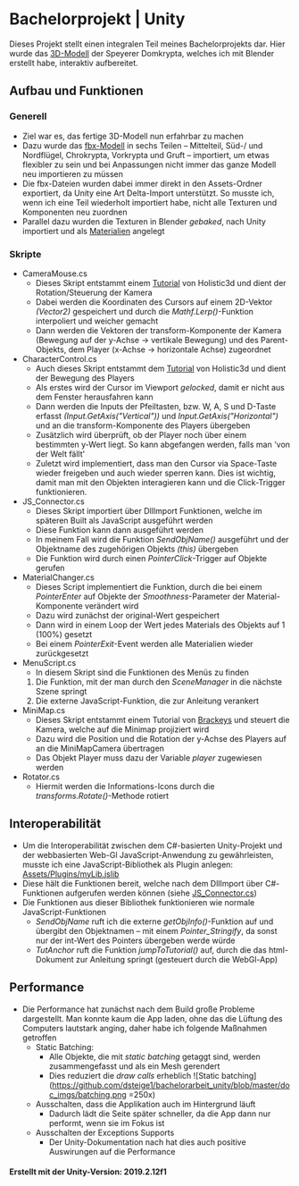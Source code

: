 # Bachelorprojekt | Unity 

Dieses Projekt stellt einen integralen Teil meines Bachelorprojekts dar.
Hier wurde das [3D-Modell](https://github.com/dsteige1/bachelorarbeit_blender) der Speyerer Domkrypta, welches ich mit Blender erstellt habe, interaktiv aufbereitet.

## Aufbau und Funktionen
### Generell
 - Ziel war es, das fertige 3D-Modell nun erfahrbar zu machen
 - Dazu wurde das [fbx-Modell](https://github.com/dsteige1/bachelorarbeit_unity/tree/master/Assets/Models) in sechs Teilen – Mittelteil, Süd-/ und Nordflügel, Chrokrypta, Vorkrypta und Gruft – importiert, um etwas flexibler zu sein und bei Anpassungen nicht immer das ganze Modell neu importieren zu müssen
 - Die fbx-Dateien wurden dabei immer direkt in den Assets-Ordner exportiert, da Unity eine Art Delta-Import unterstützt. So musste ich, wenn ich eine Teil wiederholt importiert habe, nicht alle Texturen und Komponenten neu zuordnen
- Parallel dazu wurden die Texturen in Blender _gebaked_, nach Unity importiert und als [Materialien](https://github.com/dsteige1/bachelorarbeit_unity/tree/master/Assets/Materials)  angelegt


### Skripte
- CameraMouse.cs
	- Dieses Skript entstammt einem [Tutorial](https://www.youtube.com/watch?v=blO039OzUZc) von Holistic3d und dient der Rotation/Steuerung der Kamera
	- Dabei werden die Koordinaten des Cursors auf einem 2D-Vektor _(Vector2)_ gespeichert und durch die _Mathf.Lerp()_-Funktion interpoliert und weicher gemacht
	- Dann werden die Vektoren der transform-Komponente der Kamera (Bewegung auf der y-Achse -> vertikale Bewegung) und des Parent-Objekts, dem Player (x-Achse -> horizontale Achse) zugeordnet
- CharacterControl.cs
	- Auch dieses Skript entstammt dem [Tutorial](https://www.youtube.com/watch?v=blO039OzUZc) von Holistic3d und dient der Bewegung des Players
	- Als erstes wird der Cursor im Viewport _gelocked_, damit er nicht aus dem Fenster herausfahren kann
	- Dann werden die Inputs der Pfeiltasten, bzw. W, A, S und D-Taste erfasst _(Input.GetAxis("Vertical"))_ und _Input.GetAxis("Horizontal")_ und an die transform-Komponente des Players übergeben
	- Zusätzlich wird überprüft, ob der Player noch über einem bestimmten y-Wert liegt. So kann abgefangen werden, falls man 'von der Welt fällt'
	- Zuletzt wird implementiert, dass man den Cursor via Space-Taste wieder freigeben und auch wieder sperren kann. Dies ist wichtig, damit man mit den Objekten interagieren kann und die Click-Trigger funktionieren.
- JS_Connector.cs
	- Dieses Skript importiert über DllImport Funktionen, welche im späteren Built als JavaScript ausgeführt werden
	- Diese Funktion kann dann ausgeführt werden
	- In meinem Fall wird die Funktion _SendObjName()_ ausgeführt und der Objektname des zugehörigen Objekts _(this)_ übergeben
	- Die Funktion wird durch einen _PointerClick_-Trigger auf Objekte gerufen
- MaterialChanger.cs
	- Dieses Script implementiert die Funktion, durch die bei einem _PointerEnter_ auf Objekte der _Smoothness_-Parameter der Material-Komponente verändert wird
	- Dazu wird zunächst der original-Wert gespeichert
	- Dann wird in einem Loop der Wert jedes Materials des Objekts auf 1 (100%) gesetzt
	- Bei einem _PointerExit_-Event werden alle Materialien wieder zurückgesetzt
- MenuScript.cs
	- In diesem Skript sind die Funktionen des Menüs zu finden
	1. Die Funktion, mit der man durch den _SceneManager_ in die nächste Szene springt
	2. Die externe JavaScript-Funktion, die zur Anleitung verankert
- MiniMap.cs
	- Dieses Skript entstammt einem Tutorial von [Brackeys](https://www.youtube.com/watch?v=28JTTXqMvOU) und steuert die Kamera, welche auf die Minimap projiziert wird
	- Dazu wird die Position und die Rotation der y-Achse des Players auf an die MiniMapCamera übertragen
	- Das Objekt Player muss dazu der Variable _player_ zugewiesen werden
- Rotator.cs
	- Hiermit werden die Informations-Icons durch die _transforms.Rotate()_-Methode rotiert
## Interoperabilität
- Um die Interoperabilität zwischen dem C#-basierten Unity-Projekt und der webbasierten Web-Gl JavaScript-Anwendung zu gewährleisten, musste ich eine JavaScript-Bibliothek als Plugin anlegen: [Assets/Plugins/myLib.jslib](https://github.com/dsteige1/bachelorarbeit_unity/blob/master/Assets/Plugins/myLib.jslib) 
- Diese hält die Funktionen bereit, welche nach dem DllImport über C#-Funktionen aufgerufen werden können (siehe [JS_Connector.cs](https://github.com/dsteige1/bachelorarbeit_unity/blob/master/Assets/Scripts/JS_Connector.cs))
- Die Funktionen aus dieser Bibliothek funktionieren wie normale JavaScript-Funktionen
	- _SendObjName_ ruft ich die externe _getObjInfo()_-Funktion auf und übergibt den Objektnamen – mit einem _Pointer_Stringify_, da sonst nur der int-Wert des Pointers übergeben werde würde
	- _TutAnchor_ ruft die Funktion _jumpToTutorial()_ auf, durch die das html-Dokument zur Anleitung springt (gesteuert durch die WebGl-App)
## Performance
- Die Performance hat zunächst nach dem Build große Probleme dargestellt. Man konnte kaum die App laden, ohne das die Lüftung des Computers lautstark anging, daher habe ich folgende Maßnahmen getroffen
	- Static Batching:
		- Alle Objekte, die mit _static batching_ getaggt sind, werden zusammengefasst und als ein Mesh gerendert
		- Dies reduziert die _draw calls_ erheblich
	![Static batching](https://github.com/dsteige1/bachelorarbeit_unity/blob/master/doc_imgs/batching.png =250x)
	-	Ausschalten, dass die Applikation auch im Hintergrund läuft
		-	Dadurch lädt die Seite später schneller, da die App dann nur performt, wenn sie im Fokus ist
	- Ausschalten der Exceptions Supports
		- Der Unity-Dokumentation nach hat dies auch positive Auswirungen auf die Performance

#### Erstellt mit der Unity-Version: 2019.2.12f1